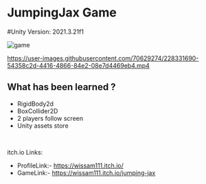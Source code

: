 # JumpingJax Game


#Unity Version: 2021.3.21f1



![game](https://user-images.githubusercontent.com/70629274/228323311-4bf8d0d9-2b48-4890-b9ff-f8404f5ad068.PNG)



https://user-images.githubusercontent.com/70629274/228331690-54358c2d-4416-4866-84e2-08e7d4469eb4.mp4





## What has been learned ?

  - RigidBody2d
  - BoxCollider2D
  - 2 players follow screen
  - Unity assets store 
    
</br>


itch.io Links:
   - ProfileLink:- https://wissam111.itch.io/
   - GameLink:- https://wissam111.itch.io/jumping-jax



</br>




